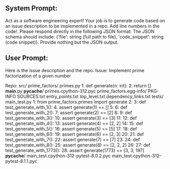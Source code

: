 System Prompt:
----------------
Act as a software engineering expert! Your job is to generate code based on an issue description to be implemented in a repo. Add line numbers in the code!.
Please respond directly in the following JSON format: The JSON schema should include: {'file': string (full path to file), 'code_snippet': string (code snippet)}. Provide nothing but the JSON output.

User Prompt:
--------------
Here is the issue description and the repo.
Issue:
Implement prime factorization of a given number

Repo:
src/
    prime_factors/
        primes.py
            1: def generate(n: int):
            2:     return []
        __main__.py
        __pycache__/
            primes.cpython-312.pyc
    prime_factors.egg-info/
        PKG-INFO
        SOURCES.txt
        entry_points.txt
        top_level.txt
        dependency_links.txt
tests/
    main_test.py
        1: from prime_factors.primes import generate
        2: 
        3: def test_generate_with_1():
        4:     assert generate(1) == []
        5: 
        6: def test_generate_with_2():
        7:     assert generate(2) == [2]
        8: 
        9: def test_generate_with_3():
        10:     assert generate(3) == [3]
        11: 
        12: def test_generate_with_4():
        13:     assert generate(4) == [2, 2]
        14: 
        15: def test_generate_with_5():
        16:     assert generate(5) == [5]
        17: 
        18: def test_generate_with_6():
        19:     assert generate(6) == [2, 3]
        20: 
        21: def test_generate_with_7():
        22:     assert generate(7) == [7]
        23: 
        24: def test_generate_with_8():
        25:     assert generate(8) == [2, 2, 2]
        26: 
        27: def test_generate_with_1773():
        28:     assert generate(1773) == [3, 3, 197]
    __pycache__/
        main_test.cpython-312-pytest-8.0.2.pyc
        main_test.cpython-312-pytest-8.1.1.pyc

